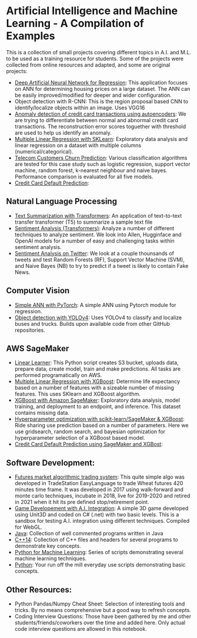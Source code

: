 # Artificial Intelligence and Machine Learning - A Compilation of Examples
This is a collection of small projects covering different topics in A.I. and M.L. to be used as a training resource for students. Some of the projects were collected from online resources and adapted, and some are original projects:

- [Deep Artificial Neural Network for Regression](/deep-ann-for-regression/deep_ann_for_regression.ipynb): This application focuses on ANN for determining housing prices on a large dataset. The ANN can be easily improved/modified for deeper and wider configuration.
- Object detection with R-CNN: This is the region proposal based CNN to identify/localize objects within an image. Uses VGG16
- [Anomaly detection of credit card transactions using autoencoders](/anomaly-detection-of-credit-card-transactions-using-autoencoders/anomaly_detection_credit_card_transaction_autoencoder.ipynb
): We are trying to differentiate between normal and abnormal credit card transactions. The reconstruction error scores toguether with threshold are used to help us identify an anomaly. 
- [Multiple Linear Regression with SKLearn](/multiple-linear-regression): Exploratory data analysis and linear regression on a dataset with multiple columns (numerical/categorical).
- [Telecom Customers Churn Prediction](/machine-learning-classification/): Various classification algorithms are tested for this case study such as logistic regression, support vector machine, random forest, k-nearest neighbour and naive bayes. Performance comparison is evaluated for all five models.
- [Credit Card Default Prediction](): 

## Natural Language Processing
- [Text Summarization with Transformers](/text-summarization-with-transformers): An application of text-to-text transfer transformer (T5) to summarize a sample text file
- [Sentiment Analysis (Transformers)](/sentiment_analysis_with_RoBERTa_large/sentiment_analysis_with_RoBERTa_large.ipynb): Analyze a number of different techniques to analyze sentiment. We look into Allen, Hugginface and OpenAI models for a number of easy and challenging tasks within sentiment analysis.
- [Sentiment Analysis on Twitter](/sentiment-analysis/Twitter_Sentiment_Analysis.ipynb): We look at a couple thounsands of tweets and test Random Forests (RF), Support Vector Machine (SVM), and Naive Bayes (NB) to try to predict if a tweet is likely to contain Fake News.

## Computer Vision
- [Simple ANN with PyTorch](/simple-ann-with-pytorch): A simple ANN using Pytorch module for regression. 
- [Object detection with YOLOv4](/object-detection-with-yolov4/YOLO_object_detection.ipynb): Uses YOLOv4 to classify and localize buses and trucks. Builds upon available code from other GitHub repositories.

## AWS SageMaker
- [Linear Learner](/linear-learner): This Python script creates S3 bucket, uploads data, prepare data, create model, train and make predictions. All tasks are performed programatically on AWS. 
- [Multiple Linear Regression with XGBoost](/mlr-with-sklearn): Determine life expectancy based on a number of features with a sizeable number of missing features. This uses SKlearn and XGBoost algorithm.
- [XGBoost with Amazon SageMaker](/xgboost-with-sagemaker/): Exploratory data analysis, model training, and deployment to an endpoint, and inference. This dataset contains missing data.  
- [Hyperparameter optimization with scikit-learn/SageMaker & XGBoost](/hyperparameter-optimization-for-xgboost-in-sk-learn): Ride sharing use prediction based on a number of parameters. Here we use gridsearch, random search, and bayesian optimization for hyperparameter selection of a XGBoost based model.
- [Credit Card Default Prediction using SageMaker and XGBost]():

## Software Development:
- [Futures market algorithmic trading system](/algo-trading-system): This quite simple algo was developed in TradeStation EasyLanguage to trade Wheat futures 420 minutes time frame. It was developed in 2017 using walk-forward and monte carlo techniques, incubate in 2018, live for 2019-2020 and retired in 2021 when it hit its pre defined stop/retirement point.
- [Game Developement with A.I. Integration](/rocket-booster-sandbox): A simple 3D game developed using Unit3D and coded on C# (.net) with two basic levels. This is a sandbox for testing A.I. integration using different techniques. Compiled for WebGL. 
- [Java](/java): Collection of well commented programs written in Java
- [C++14](/cpp14): Collection of C++ files and headers for several programs to demonstrate key concepts. 
- [Python for Machine Learning](/python-machine-learning): Series of scripts demonstrating several machine learning techniques.
- [Python](/python-scripts): Your run off the mill everyday use scripts demonstrating basic concepts.  

## Other Resources:
- Python Pandas/Numpy Cheat Sheet: Selection of interesting tools and tricks. By no means comprehensive but a good way to refresh concepts. 
- Coding Interview Questions: Those have been gathered by me and other students/friends/coworkers over the time and added here. Only actual code interview questions are allowed in this notebook. 
